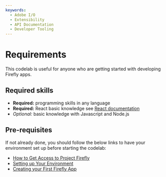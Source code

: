 ```yaml
---
keywords:
  - Adobe I/O
  - Extensibility
  - API Documentation
  - Developer Tooling
---
```


# Requirements

This codelab is useful for anyone who are getting started with developing Firefly apps.

## Required skills

* **Required:** programming skills in any language
* **Required:** React basic knowledge see [React documentation](https://reactjs.org/docs/getting-started.html)
* *Optional:* basic knowledge with Javascript and Node.js 

## Pre-requisites

If not already done, you should follow the below links to have your environment set up before starting the codelab:

* [How to Get Access to Project Firefly](https://github.com/AdobeDocs/project-firefly/blob/master/overview/getting_access.md)
* [Setting up Your Environment](https://github.com/AdobeDocs/project-firefly/blob/master/getting_started/setup.md)
* [Creating your First Firefly App](https://github.com/AdobeDocs/project-firefly/blob/master/getting_started/first_app.md)

